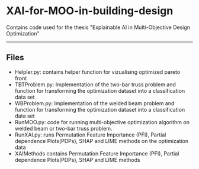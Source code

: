 # XAI-for-MOO-in-building-design
Contains code used for the thesis "Explainable AI in Multi-Objective Design Optimization"
***
## Files
* Helpler.py: contains helper function for vizualising optimized pareto front
* TBTProblem.py: Implementation of the two-bar truss problem and function for transforming the optimization dataset into a classification data set
* WBProblem.py: Implementation of the welded beam problem and function for transforming the optimization dataset into a classification data set
* RunMOO.py: code for running multi-objective optimization algorithm on welded beam or two-bar truss problem.
* RunXAI.py: runs Permutation Feature Importance (PFI), Partial dependence Plots(PDPs), SHAP and LIME methods on the optimization data
* XAIMethods contains Permutation Feature Importance (PFI), Partial dependence Plots(PDPs), SHAP and LIME methods
